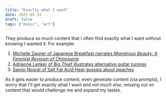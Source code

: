 ```yaml
---
title: "Exactly what I want"
date: 2025-05-31
draft: false
tags: ["music", "art"]
---
```

They produce so much content that I often find exactly what I want without knowing I wanted it. For example:
1. [Michelle Zauner of Japanese Breakfast narrates _Monstrous Beauty: A Feminist Revision of Chinoiserie_](https://www.metmuseum.org/audio-guide/playlists/monstrous-beauty)
2. [Adrianne Lenker of Big Thief illustrates alternative guitar tunings](https://www.youtube.com/watch?v=6bAugdYu8LQ)
3. [Samin Nosrat of Salt Fat Acid Heat gossips about peaches](https://play.prx.org/listen?ge=prx_3492_c29779c0-3542-482e-9788-2a32d08668c8&uf=https%3A%2F%2Fpublicfeeds.net%2Ff%2F3492%2Ffeed-rss.xml)

As it gets easier to produce content, even generate content (via prompts), I worry that I'll get exactly what I want _and not much else_, missing out on content that would challenge me and expand my tastes.
